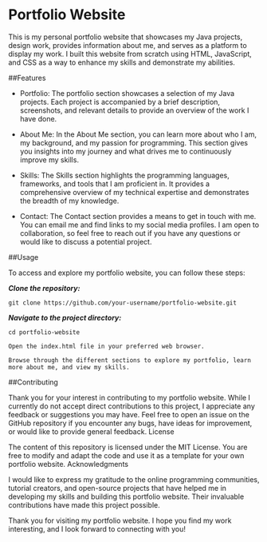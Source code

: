 # Portfolio Website
 

This is my personal portfolio website that showcases my Java projects, design work, provides information about me, and serves as a platform to display my work. I built this website from scratch using HTML, JavaScript, and CSS as a way to enhance my skills and demonstrate my abilities.

##Features

* Portfolio: The portfolio section showcases a selection of my Java projects. Each project is accompanied by a brief description, screenshots, and relevant details to provide an overview of the work I have done.

* About Me: In the About Me section, you can learn more about who I am, my background, and my passion for programming. This section gives you insights into my journey and what drives me to continuously improve my skills.

* Skills: The Skills section highlights the programming languages, frameworks, and tools that I am proficient in. It provides a comprehensive overview of my technical expertise and demonstrates the breadth of my knowledge.

* Contact: The Contact section provides a means to get in touch with me. You can email me and find links to my social media profiles. I am open to collaboration, so feel free to reach out if you have any questions or would like to discuss a potential project.

##Usage

To access and explore my portfolio website, you can follow these steps:

***Clone the repository:***

    git clone https://github.com/your-username/portfolio-website.git

***Navigate to the project directory:***

    cd portfolio-website

    Open the index.html file in your preferred web browser.

    Browse through the different sections to explore my portfolio, learn more about me, and view my skills.

##Contributing

Thank you for your interest in contributing to my portfolio website. While I currently do not accept direct contributions to this project, I appreciate any feedback or suggestions you may have. Feel free to open an issue on the GitHub repository if you encounter any bugs, have ideas for improvement, or would like to provide general feedback.
License

The content of this repository is licensed under the MIT License. You are free to modify and adapt the code and use it as a template for your own portfolio website.
Acknowledgments

I would like to express my gratitude to the online programming communities, tutorial creators, and open-source projects that have helped me in developing my skills and building this portfolio website. Their invaluable contributions have made this project possible.

Thank you for visiting my portfolio website. I hope you find my work interesting, and I look forward to connecting with you!
